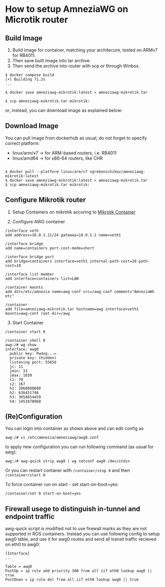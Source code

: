 # How to setup AmneziaWG on Microtik router

## Build Image

1. Build image for container, matching your architecure, tested on ARMv7 for RB4011.
2. Then save built image into tar archive.
3. Then send the archive into router with scp or through Winbox.

```shell
$ docker compose build
[+] Building 71.2s
...

$ docker save amneziawg-mikrotik:latest > amneziawg-mikrotik.tar

$ scp amneziawg-mikrotik.tar mikrotik:
```

or, instead, you can download image as explained below:

## Download Image

You can pull image from dockerhub as usual, do not forget to specify correct
platform:

- linux/arm/v7 -> for ARM-based routers, i.e. RB4011
- linux/amd64 -> for x86-64 routers, like CHR

```shell

$ docker pull --platform linux/arm/v7 vgrebenschikov/amneziawg-mikrotik:latest
$ docker save amneziawg-mikrotik:latest > amneziawg-mikrotik.tar
$ scp amneziawg-mikrotik.tar mikrotik:
```

## Configure Mikrotik router

1. Setup Containers on mikrotik accoring to [Mikrotik Container](https://help.mikrotik.com/docs/display/ROS/Container)

2. Configure AWG container

```shell
/interface veth
add address=10.0.1.11/24 gateway=10.0.1.1 name=veth1

/interface bridge
add name=containers port-cost-mode=short

/interface bridge port
add bridge=containers interface=veth1 internal-path-cost=10 path-cost=10

/interface list member
add interface=containers list=LAN

/container mounts
add dst=/etc/amnezia name=awg-conf src=/awg-conf comment="AmneziaWG etc"

/container
add file=amneziawg-mikrotik.tar hostname=awg interface=veth1 mounts=awg-conf root-dir=/awg
```

3. Start Container

```shell
/container start 0

/container shell 0
awg:/# wg show
interface: awg0
  public key: Pwdoq...=
  private key: (hidden)
  listening port: 55656
  jc: 11
  jmin: 33
  jmax: 1030
  s1: 70
  s2: 167
  h1: 2068080600
  h2: 636451746
  h3: 3054654459
  h4: 1453478960
```

## (Re)Configuration 

You can login into container as shown above and can edit config as 

```shell
awg:/# vi /etc/amnezia/amneziawg/awg0.conf
```

to apply new configuration you can run following command (as usual for awg):

```shell
awg:/# awg-quick strip awg0 | wg setconf awg0 /dev/stdin
```

Or you can restart contaner with `/container/stop 0` and then `/container/start 0`

To force container run on start - set start-on-boot=yes:

```shell
/container/set 0 start-on-boot=yes
```

## Firewall usege to distinguish in-tunnel and endpoint traffic

awg-quick script is modified not to use firewall marks as they are not supported in ROS containers.
Instead you can use following config to setup awg0 table, and use it for awg0 routes and send all transit traffic recieved on eth0 to awg0:

```shell
[Interface]
...

Table = awg0
PostUp = ip rule add priority 300 from all iif eth0 lookup awg0 || true
PostDown = ip rule del from all iif eth0 lookup awg0 || true
```
